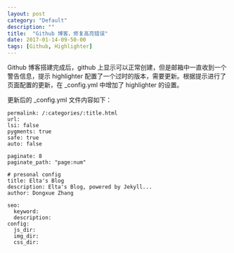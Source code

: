 ```yaml
---
layout: post
category: "Default"
description: ""
title:  "Github 博客，修复高亮错误"
date: 2017-01-14-09-50-00
tags: [Github, Highlighter]
---
```


Github 博客搭建完成后，github 上显示可以正常创建，但是邮箱中一直收到一个警告信息，提示 highlighter 配置了一个过时的版本，需要更新。根据提示进行了页面配置的更新，在 _config.yml 中增加了 highlighter 的设置。

更新后的 _config.yml 文件内容如下：

```
permalink: /:categories/:title.html
url: 
lsi: false
pygments: true
safe: true
auto: false 

paginate: 8
paginate_path: "page:num"

# presonal config
title: Elta's Blog
description: Elta's Blog, powered by Jekyll...
author: Dongxue Zhang

seo: 
  keyword: 
  description: 
config:
  js_dir:
  img_dir:
  css_dir:
```
